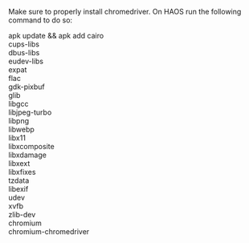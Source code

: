 Make sure to properly install chromedriver.
On HAOS run the following command to do so:


apk update && apk add cairo \
        cups-libs \
        dbus-libs \
        eudev-libs \
        expat \
        flac \
        gdk-pixbuf \
        glib \
        libgcc \
        libjpeg-turbo \
        libpng \
        libwebp \
        libx11 \
        libxcomposite \
        libxdamage \
        libxext \
        libxfixes \
        tzdata \
        libexif \
        udev \
        xvfb \
        zlib-dev \
        chromium \
        chromium-chromedriver


